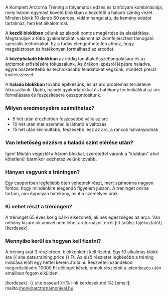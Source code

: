 A Komplett Arctorna Tréning a folyamatos edzés és tanfolyam kombinációja, mely
három egymást követő blokkban a kezdőtől a haladó szintig vezet. Minden blokk 10 darab 60 perces, vidám hangulatú, de kemény edzést tartalmaz, heti két
alkalommal.

A **kezdő blokkban** célunk az alapok pontos megértése és elsajátítása. Megtanuljuk a főbb gyakorlatokat, valamint az izomfejlesztést támogató speciális technikákat. Ez a tudás elengedhetetlen ahhoz, hogy magabiztosan és hatékonyan formálhasd az arcodat.

A **középhaladó blokkban** az eddig tanultak összehangolására és az arcizmok erősítésére fókuszálunk. Az órákon lépésről lépésre haladva, egyre összetettebb és technikásabb feladatokat végzünk, mindezt precíz kivitelezéssel.

A **haladó blokkban** tovább építkezünk, és az arc problémás területeire fókuszálunk. Újabb, haladó gyakorlatokkal és hatékony technikákkal az arc formálására és feszesítésére összpontosítunk. 

### Milyen eredményekre számíthatsz?

- 5 hét után érezhetően feszesebbé válik az arc
- 10 hét után már szemmel is látható a változás
- 15 hét után kisimultabb, feszesebb lesz az arc, a ráncok halványodnak

### Van lehetőség edzésre a haladó szint elérése után?

Igen! Miután végeztél a három blokkal, szeretettel várunk a "klubban" ahol
kötetlenül bármikor edzhetsz velünk tovább.

### Hányan vagyunk a tréningen?

Egy csoportban legfeljebb öten vehetnek részt, mert számomra nagyon fontos, hogy mindenkire elegendő figyelem jusson. A tréninget online tartom, ami éppolyan hatékony, mint a személyes órák.

### Ki vehet részt a tréningen?

A tréninget 65 éves korig bárki elkezdheti, akinek egészséges az arca. Van
néhány kizáró ok amivel nem lehet arctornázni, erről
[itt találsz tájékoztatót][kerdesek].

### Mennyibe kerül és hogyan kell fizetni?

A tréning árát 3 részletben, blokkonként kell fizetni.
Egy 10 alkalmas blokk <span class="u-NoWrap">ára
{{ site.data.training.price }}&nbsp;Ft</span>. Az első részletet legkésőbb a tréning indulása előtt egy héttel kérem átutalni.
Részvételi szándékod megerősítésére 10000&nbsp;Ft előleget kérek, ennek
részleteit a jelentkezés után emailben fogom elküldeni.

[kerdesek]: {{ site.baseurl }}{% link kerdesek.md %}
[email]: mailto:moni@arctornamonival.hu
